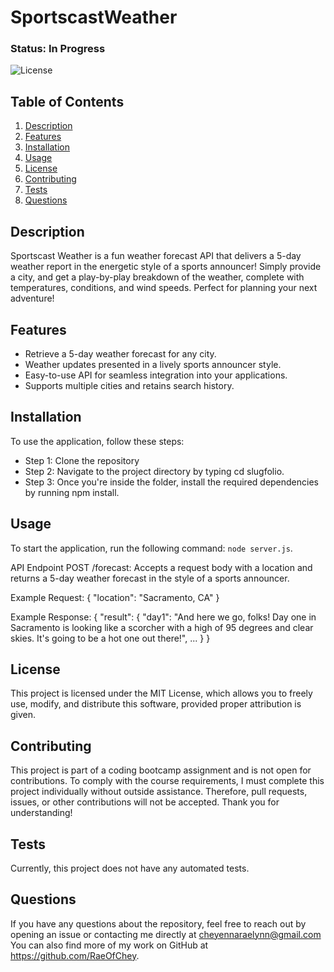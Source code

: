 # SportscastWeather

### Status: In Progress

![License](https://img.shields.io/badge/license-MIT-brightgreen.svg)

## Table of Contents
1. [Description](#description)
2. [Features](#features)
3. [Installation](#installation)
4. [Usage](#usage)
6. [License](#license)
7. [Contributing](#contributing)
8. [Tests](#tests)
9. [Questions](#questions)

## Description
Sportscast Weather is a fun weather forecast API that delivers a 5-day weather report in the energetic style of a sports announcer! Simply provide a city, and get a play-by-play breakdown of the weather, complete with temperatures, conditions, and wind speeds. Perfect for planning your next adventure!

## Features
- Retrieve a 5-day weather forecast for any city.
- Weather updates presented in a lively sports announcer style.
- Easy-to-use API for seamless integration into your applications.
- Supports multiple cities and retains search history.

## Installation
To use the application, follow these steps:

- Step 1: Clone the repository
- Step 2: Navigate to the project directory by typing cd slugfolio.
- Step 3: Once you're inside the folder, install the required dependencies by running npm install.

## Usage
To start the application, run the following command: `node server.js`.

API Endpoint
POST /forecast: Accepts a request body with a location and returns a 5-day weather forecast in the style of a sports announcer.

Example Request:
{
  "location": "Sacramento, CA"
}

Example Response:
{
  "result": {
    "day1": "And here we go, folks! Day one in Sacramento is looking like a scorcher with a high of 95 degrees and clear skies. It's going to be a hot one out there!",
    ...
  }
}

## License
This project is licensed under the MIT License, which allows you to freely use, modify, and distribute this software, provided proper attribution is given.

## Contributing
This project is part of a coding bootcamp assignment and is not open for contributions. To comply with the course requirements, I must complete this project individually without outside assistance. Therefore, pull requests, issues, or other contributions will not be accepted. Thank you for understanding!

## Tests
Currently, this project does not have any automated tests.

## Questions
If you have any questions about the repository, feel free to reach out by opening an issue or contacting me directly at cheyennaraelynn@gmail.com You can also find more of my work on GitHub at https://github.com/RaeOfChey.

